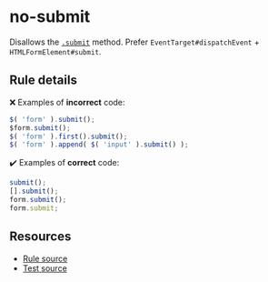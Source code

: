 # no-submit

Disallows the [`.submit`](https://api.jquery.com/submit/) method. Prefer `EventTarget#dispatchEvent` + `HTMLFormElement#submit`.

## Rule details

❌ Examples of **incorrect** code:
```js
$( 'form' ).submit();
$form.submit();
$( 'form' ).first().submit();
$( 'form' ).append( $( 'input' ).submit() );
```

✔️ Examples of **correct** code:
```js
submit();
[].submit();
form.submit();
form.submit;
```

## Resources

* [Rule source](/src/rules/no-submit.js)
* [Test source](/src/tests/no-submit.js)
